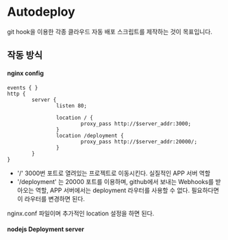 # Autodeploy
git hook을 이용한 각종 클라우드 자동 배포 스크립트를 제작하는 것이 목표입니다.

## 작동 방식

#### nginx config

```nginx
events { }
http {
        server {
                listen 80;

                location / {
                        proxy_pass http://$server_addr:3000;
                }
                location /deployment {
                        proxy_pass http://$server_addr:20000/;
                }
        }
}
```

- '/'  3000번 포트로 열려있는 프로젝트로 이동시킨다. 실질적인 APP 서버 역할
- '/deployment' 는 20000 포트를 이용하며, github에서 보내는 Webhooks를 받아오는 역할,  APP 서버에서는 deployment 라우터를 사용할 수 없다. 필요하다면 이 라우터를 변경하면 된다.

 nginx.conf 파일이며 추가적인 location 설정을 하면 된다.

#### nodejs Deployment server



